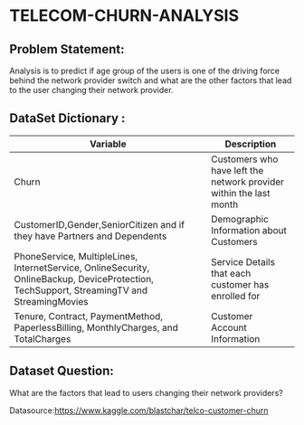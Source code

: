 # TELECOM-CHURN-ANALYSIS

## Problem Statement:

Analysis is to predict if age group of the users is one of the driving force behind the network provider switch and what are the other factors that lead to the user changing their network provider.

## DataSet Dictionary :

Variable |Description
--------- |-------------
Churn | Customers who have left the network provider within the last month
CustomerID,Gender,SeniorCitizen and if they have Partners and Dependents|Demographic Information about Customers
PhoneService, MultipleLines, InternetService, OnlineSecurity, OnlineBackup, DeviceProtection, TechSupport, StreamingTV and StreamingMovies|Service Details that each customer has enrolled for 
Tenure, Contract, PaymentMethod, PaperlessBilling, MonthlyCharges, and TotalCharges |Customer Account Information 


## Dataset Question:

What are the factors that lead to users changing their network providers?

Datasource:https://www.kaggle.com/blastchar/telco-customer-churn
